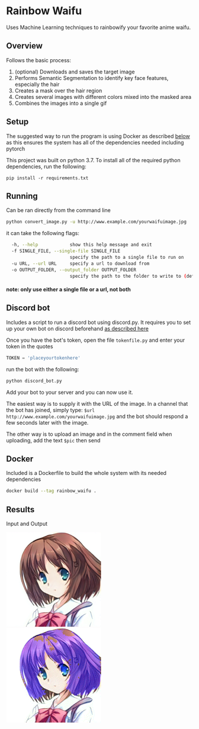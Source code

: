 # Rainbow Waifu
Uses Machine Learning techniques to rainbowify your favorite anime waifu.

## Overview
Follows the basic process:
1. (optional) Downloads and saves the target image 
2. Performs Semantic Segmentation to identify key face features, especially the hair
2. Creates a mask over the hair region
3. Creates several images with different colors mixed into the masked area
4. Combines the images into a single gif

## Setup

The suggested way to run the program is using Docker as described [below](#Docker) as this ensures the system has all of the dependencies needed including pytorch


This project was built on python 3.7. To install all of the required python dependencies, run the following:
```
pip install -r requirements.txt
```

## Running
Can be ran directly from the command line 
```bash
python convert_image.py -u http://www.example.com/yourwaifuimage.jpg
```
it can take the following flags:
```bash
  -h, --help            show this help message and exit
  -f SINGLE_FILE, --single-file SINGLE_FILE
                        specify the path to a single file to run on
  -u URL, --url URL     specify a url to download from
  -o OUTPUT_FOLDER, --output_folder OUTPUT_FOLDER
                        specify the path to the folder to write to (default: .)
```     
#### note: only use either a single file or a url, not both                   


## Discord bot

Includes a script to run a discord bot using discord<span></span>.py. 
It requires you to set up your own bot on discord beforehand [as described here](https://discordpy.readthedocs.io/en/latest/discord.html) 

Once you have the bot's token, open the file `tokenfile.py` and enter your token in  the quotes 
```python
TOKEN = 'placeyourtokenhere'
```

run the bot with the following:
```python
python discord_bot.py
```

Add your bot to your server and you can now use it.

The easiest way is to supply it with the URL of the image. 
In a channel that the bot has joined, simply type: `$url http://www.example.com/yourwaifuimage.jpg` and the bot should respond a few seconds later with the image.

The other way is to upload an image and in the comment field when uploading, add the text `$pic` then send

## Docker
Included is a Dockerfile to build the whole system with its needed dependencies

```bash
docker build --tag rainbow_waifu .
```

## Results
Input and  Output

![Input](data/samples/anime_hair_example.png "Input")
![Output](data/samples/anime_hair_example_output.gif "Output")